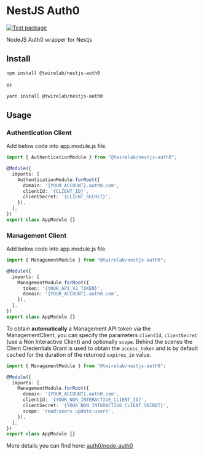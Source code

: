 # NestJS Auth0

[![Test package](https://github.com/Twirelab/nestjs-auth0/actions/workflows/tests.yml/badge.svg)](https://github.com/Twirelab/nestjs-auth0/actions/workflows/tests.yml)

NodeJS Auth0 wrapper for Nestjs

## Install
```bash
npm install @twirelab/nestjs-auth0
```

or

```bash
yarn install @twirelab/nestjs-auth0
```

## Usage

### Authentication Client

Add below code into app.module.js file.

```typescript
import { AuthenticationModule } from "@twirelab/nestjs-auth0";

@Module({
  imports: [
    AuthenticationModule.forRoot({
      domain: '{YOUR_ACCOUNT}.auth0.com',
      clientId: '{CLIENT_ID}',
      clientSecret: '{CLIENT_SECRET}',
    }),
  ],
})
export class AppModule {}
```

### Management Client

Add below code into app.module.js file.

```typescript
import { ManagementModule } from "@twirelab/nestjs-auth0";

@Module({
  imports: [
    ManagementModule.forRoot({
      token: '{YOUR_API_V2_TOKEN}',
      domain: '{YOUR_ACCOUNT}.auth0.com',
    }),
  ],
})
export class AppModule {}
```

To obtain **automatically** a Management API token via the ManagementClient, you can specify the parameters `clientId`, `clientSecret` (use a Non Interactive Client) and optionally `scope`. Behind the scenes the Client Credentials Grant is used to obtain the `access_token` and is by default cached for the duration of the returned `expires_in` value.

```typescript
import { ManagementModule } from "@twirelab/nestjs-auth0";

@Module({
  imports: [
    ManagementModule.forRoot({
      domain: '{YOUR_ACCOUNT}.auth0.com',
      clientId: '{YOUR_NON_INTERACTIVE_CLIENT_ID}',
      clientSecret: '{YOUR_NON_INTERACTIVE_CLIENT_SECRET}',
      scope: 'read:users update:users',
    }),
  ],
})
export class AppModule {}
```

More details you can find here: [auth0/node-auth0](https://github.com/auth0/node-auth0/blob/master/README.md)